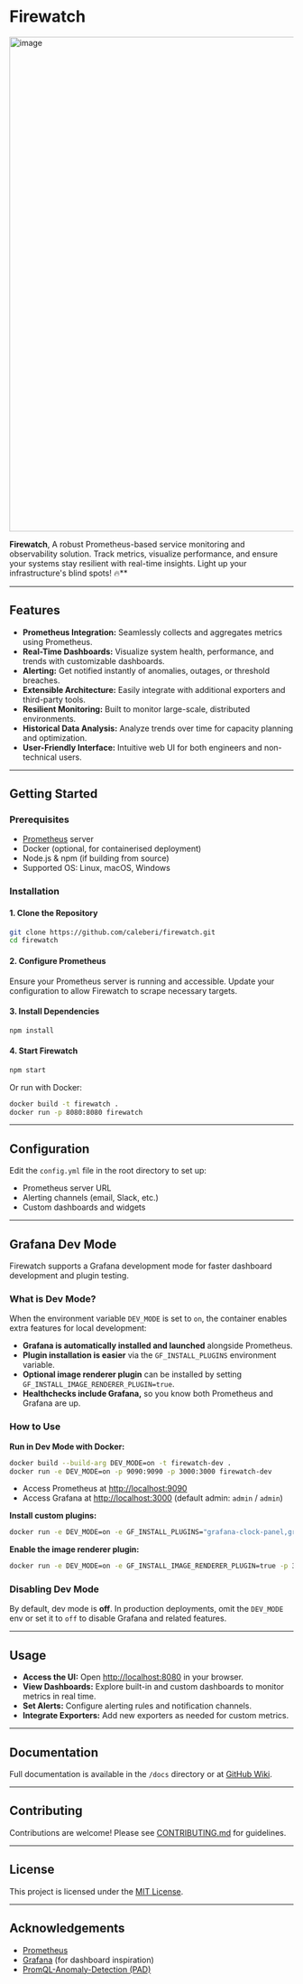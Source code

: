 # Firewatch
<img width="1431" height="876" alt="image" src="https://github.com/user-attachments/assets/62216fe9-5021-4abc-8711-645ad571b083" />



**Firewatch**, A robust Prometheus-based service monitoring and observability solution. Track metrics, visualize performance, and ensure your systems stay resilient with real-time insights. Light up your infrastructure's blind spots! 🔥**

---

## Features

- **Prometheus Integration:** Seamlessly collects and aggregates metrics using Prometheus.
- **Real-Time Dashboards:** Visualize system health, performance, and trends with customizable dashboards.
- **Alerting:** Get notified instantly of anomalies, outages, or threshold breaches.
- **Extensible Architecture:** Easily integrate with additional exporters and third-party tools.
- **Resilient Monitoring:** Built to monitor large-scale, distributed environments.
- **Historical Data Analysis:** Analyze trends over time for capacity planning and optimization.
- **User-Friendly Interface:** Intuitive web UI for both engineers and non-technical users.

---

## Getting Started

### Prerequisites

- [Prometheus](https://prometheus.io/) server
- Docker (optional, for containerised deployment)
- Node.js & npm (if building from source)
- Supported OS: Linux, macOS, Windows

### Installation

#### 1. Clone the Repository

```bash
git clone https://github.com/caleberi/firewatch.git
cd firewatch
```

#### 2. Configure Prometheus

Ensure your Prometheus server is running and accessible. Update your configuration to allow Firewatch to scrape necessary targets.

#### 3. Install Dependencies

```bash
npm install
```

#### 4. Start Firewatch

```bash
npm start
```

Or run with Docker:

```bash
docker build -t firewatch .
docker run -p 8080:8080 firewatch
```

---

## Configuration

Edit the `config.yml` file in the root directory to set up:

- Prometheus server URL
- Alerting channels (email, Slack, etc.)
- Custom dashboards and widgets

---

## Grafana Dev Mode

Firewatch supports a Grafana development mode for faster dashboard development and plugin testing.

### What is Dev Mode?

When the environment variable `DEV_MODE` is set to `on`, the container enables extra features for local development:
- **Grafana is automatically installed and launched** alongside Prometheus.
- **Plugin installation is easier** via the `GF_INSTALL_PLUGINS` environment variable.
- **Optional image renderer plugin** can be installed by setting `GF_INSTALL_IMAGE_RENDERER_PLUGIN=true`.
- **Healthchecks include Grafana,** so you know both Prometheus and Grafana are up.

### How to Use

**Run in Dev Mode with Docker:**
```bash
docker build --build-arg DEV_MODE=on -t firewatch-dev .
docker run -e DEV_MODE=on -p 9090:9090 -p 3000:3000 firewatch-dev
```
- Access Prometheus at [http://localhost:9090](http://localhost:9090)
- Access Grafana at [http://localhost:3000](http://localhost:3000) (default admin: `admin` / `admin`)

**Install custom plugins:**
```bash
docker run -e DEV_MODE=on -e GF_INSTALL_PLUGINS="grafana-clock-panel,grafana-simple-json-datasource" -p 3000:3000 firewatch-dev
```
**Enable the image renderer plugin:**
```bash
docker run -e DEV_MODE=on -e GF_INSTALL_IMAGE_RENDERER_PLUGIN=true -p 3000:3000 firewatch-dev
```

### Disabling Dev Mode

By default, dev mode is **off**. In production deployments, omit the `DEV_MODE` env or set it to `off` to disable Grafana and related features.

---

## Usage

- **Access the UI:** Open [http://localhost:8080](http://localhost:8080) in your browser.
- **View Dashboards:** Explore built-in and custom dashboards to monitor metrics in real time.
- **Set Alerts:** Configure alerting rules and notification channels.
- **Integrate Exporters:** Add new exporters as needed for custom metrics.

---

## Documentation

Full documentation is available in the `/docs` directory or at [GitHub Wiki](https://github.com/caleberi/firewatch/wiki).

---

## Contributing

Contributions are welcome! Please see [CONTRIBUTING.md](CONTRIBUTING.md) for guidelines.

---

## License

This project is licensed under the [MIT License](LICENSE).

---

## Acknowledgements

- [Prometheus](https://prometheus.io/)
- [Grafana](https://grafana.com/) (for dashboard inspiration)
- [PromQL-Anomaly-Detection (PAD)](https://github.com/grafana/promql-anomaly-detection)
